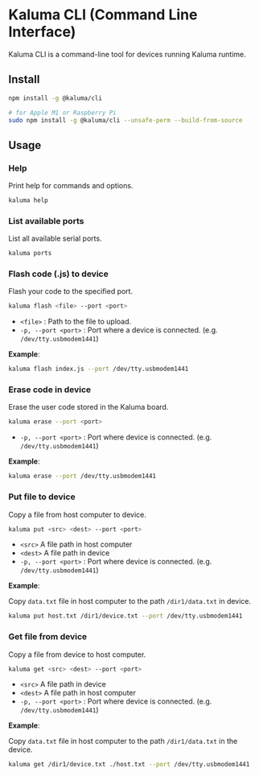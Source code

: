 # Kaluma CLI (Command Line Interface)

Kaluma CLI is a command-line tool for devices running Kaluma runtime.

## Install

```sh
npm install -g @kaluma/cli

# for Apple M1 or Raspberry Pi
sudo npm install -g @kaluma/cli --unsafe-perm --build-from-source
```

## Usage

### Help

Print help for commands and options.

```sh
kaluma help
```

### List available ports

List all available serial ports.

```sh
kaluma ports
```

### Flash code (.js) to device

Flash your code to the specified port.

```sh
kaluma flash <file> --port <port>
```

- `<file>` : Path to the file to upload.
- `-p, --port <port>` : Port where a device is connected. (e.g. `/dev/tty.usbmodem1441`)

**Example**:

```sh
kaluma flash index.js --port /dev/tty.usbmodem1441
```

### Erase code in device

Erase the user code stored in the Kaluma board.

```sh
kaluma erase --port <port>
```

- `-p, --port <port>` : Port where device is connected. (e.g. `/dev/tty.usbmodem1441`)

**Example**:

```sh
kaluma erase --port /dev/tty.usbmodem1441
```

### Put file to device

Copy a file from host computer to device.

```sh
kaluma put <src> <dest> --port <port>
```

- `<src>` A file path in host computer
- `<dest>` A file path in device
- `-p, --port <port>` : Port where device is connected. (e.g. `/dev/tty.usbmodem1441`)

**Example**:

Copy `data.txt` file in host computer to the path `/dir1/data.txt` in device.

```sh
kaluma put host.txt /dir1/device.txt --port /dev/tty.usbmodem1441
```

### Get file from device

Copy a file from device to host computer.

```sh
kaluma get <src> <dest> --port <port>
```

- `<src>` A file path in device
- `<dest>` A file path in host computer
- `-p, --port <port>` : Port where device is connected. (e.g. `/dev/tty.usbmodem1441`)

**Example**:

Copy `data.txt` file in host computer to the path `/dir1/data.txt` in the device.

```sh
kaluma get /dir1/device.txt ./host.txt --port /dev/tty.usbmodem1441
```
